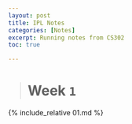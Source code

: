 ```yaml
---
layout: post
title: IPL Notes
categories: [Notes]
excerpt: Running notes from CS302
toc: true

---
```


<script type="text/javascript" async src="https://cdnjs.cloudflare.com/ajax/libs/mathjax/2.7.5/latest.js?config=TeX-MML-AM_CHTML" async></script>

> # Week `1`



{% include_relative 01.md %}

